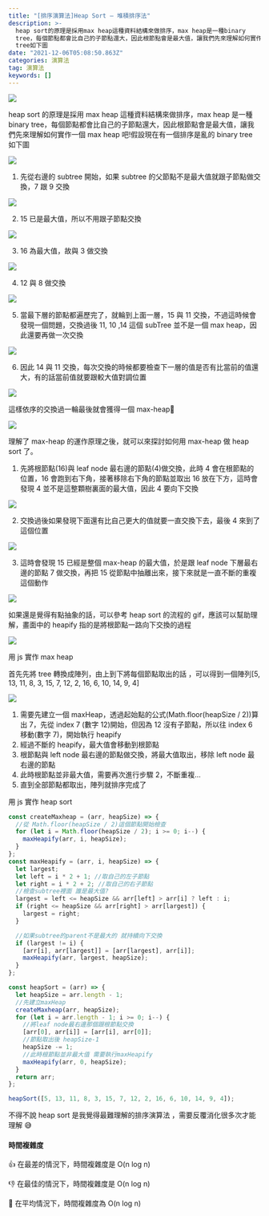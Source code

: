 ```yaml
---
title: "[排序演算法]Heap Sort — 堆積排序法"
description: >-
  heap sort的原理是採用max heap這種資料結構來做排序，max heap是一種binary
  tree，每個節點都會比自己的子節點還大，因此根節點會是最大值，讓我們先來理解如何實作一個max heap吧!假設現在有一個排序是亂的binary
  tree如下圖
date: "2021-12-06T05:08:50.863Z"
categories: 演算法
tag: 演算法
keywords: []
---
```


![](/img/1__pCVu0BcP99a0mN1vqowIHQ.jpeg)

heap sort 的原理是採用 max heap 這種資料結構來做排序，max heap 是一種 binary tree，每個節點都會比自己的子節點還大，因此根節點會是最大值，讓我們先來理解如何實作一個 max heap 吧!假設現在有一個排序是亂的 binary tree 如下圖

![](/img/1__NkEOJz6njTwOvxzOMrGujg.png)

1.  先從右邊的 subtree 開始，如果 subtree 的父節點不是最大值就跟子節點做交換，7 跟 9 交換

![](/img/1__KFvxaX2m2zNAedS__DChyeQ.png)

2. 15 已是最大值，所以不用跟子節點交換

![](/img/1__5cq8__67Dbh2ldDevACPE6Q.png)

3. 16 為最大值，故與 3 做交換

![](/img/1__xwlL6HgW1J__s1gmpDYVLUA.png)

4. 12 與 8 做交換

![](/img/1__Qpm5kLb1qQTWb__WSVguMaw.png)

5. 當最下層的節點都遍歷完了，就輪到上面一層，15 與 11 交換，不過這時候會發現一個問題，交換過後 11, 10 ,14 這個 subTree 並不是一個 max heap，因此還要再做一次交換

![](/img/1__GNcOa3UbEcCwrgQ0PnA2Eg.png)

6. 因此 14 與 11 交換，每次交換的時候都要檢查下一層的值是否有比當前的值還大，有的話當前值就要跟較大值對調位置

![](/img/1__NRYO9lev53HlG6WSA3vYpQ.png)

這樣依序的交換過一輪最後就會獲得一個 max-heap🎉

![](/img/1__k33Oa7SgSAI7GZScjii0qg.png)

理解了 max-heap 的運作原理之後，就可以來探討如何用 max-heap 做 heap sort 了。

1.  先將根節點(16)與 leaf node 最右邊的節點(4)做交換，此時 4 會在根節點的位置，16 會跑到右下角，接著移除右下角的節點並取出 16 放在下方，這時會發現 4 並不是這整顆樹裏面的最大值，因此 4 要向下交換

![](/img/1__tDtLxOrZjA12lY0CHVuTXg.png)

2. 交換過後如果發現下面還有比自己更大的值就要一直交換下去，最後 4 來到了這個位置

![](/img/1__bs__sixs1rftk9csaw4KL__A.png)

3. 這時會發現 15 已經是整個 max-heap 的最大值，於是跟 leaf node 下層最右邊的節點 7 做交換，再把 15 從節點中抽離出來，接下來就是一直不斷的重複這個動作

![](/img/1__fx4hWKLMhLaEraw94WXI5A.png)

如果還是覺得有點抽象的話，可以參考 heap sort 的流程的 gif，應該可以幫助理解，畫面中的 heapify 指的是將根節點一路向下交換的過程

![](/img/1__hfU7lu__0Vz__NNgxXqW8pMw.gif)

用 js 實作 max heap

首先先將 tree 轉換成陣列，由上到下將每個節點取出的話 ，可以得到一個陣列\[5, 13, 11, 8, 3, 15, 7, 12, 2, 16, 6, 10, 14, 9, 4\]

![](/img/1____gCbQsLrnXpMIwC8HQsSYA.png)

1.  需要先建立一個 maxHeap，透過起始點的公式(Math.floor(heapSize / 2))算出 7，先從 index 7 (數字 12)開始，但因為 12 沒有子節點，所以往 index 6 移動(數字 7)，開始執行 heapify
2.  經過不斷的 heapify，最大值會移動到根節點
3.  根節點與 left node 最右邊的節點做交換，將最大值取出，移除 left node 最右邊的節點
4.  此時根節點並非最大值，需要再次進行步驟 2，不斷重複…
5.  直到全部節點都取出，陣列就排序完成了

用 js 實作 heap sort

```javascript
const createMaxheap = (arr, heapSize) => {
  //從 Math.floor(heapSize / 2)這個節點開始檢查
  for (let i = Math.floor(heapSize / 2); i >= 0; i--) {
    maxHeapify(arr, i, heapSize);
  }
};
const maxHeapify = (arr, i, heapSize) => {
  let largest;
  let left = i * 2 + 1; //取自己的左子節點
  let right = i * 2 + 2; //取自己的右子節點
  //檢查subtree裡面 誰是最大值?
  largest = left <= heapSize && arr[left] > arr[i] ? left : i;
  if (right <= heapSize && arr[right] > arr[largest]) {
    largest = right;
  }

  //如果subtree的parent不是最大的 就持續向下交換
  if (largest != i) {
    [arr[i], arr[largest]] = [arr[largest], arr[i]];
    maxHeapify(arr, largest, heapSize);
  }
};

const heapSort = (arr) => {
  let heapSize = arr.length - 1;
  //先建立maxHeap
  createMaxheap(arr, heapSize);
  for (let i = arr.length - 1; i >= 0; i--) {
    //將leaf node最右邊那個跟根節點交換
    [arr[0], arr[i]] = [arr[i], arr[0]];
    //節點取出後 heapSize-1
    heapSize -= 1;
    //此時根節點並非最大值 需要執行maxHeapify
    maxHeapify(arr, 0, heapSize);
  }
  return arr;
};

heapSort([5, 13, 11, 8, 3, 15, 7, 12, 2, 16, 6, 10, 14, 9, 4]);
```

不得不說 heap sort 是我覺得最難理解的排序演算法 ，需要反覆消化很多次才能理解 😅

#### 時間複雜度

👍 在最差的情況下，時間複雜度是 O(n log n)

👎 在最佳的情況下，時間複雜度是 O(n log n)

🤚 在平均情況下，時間複雜度為 O(n log n)
